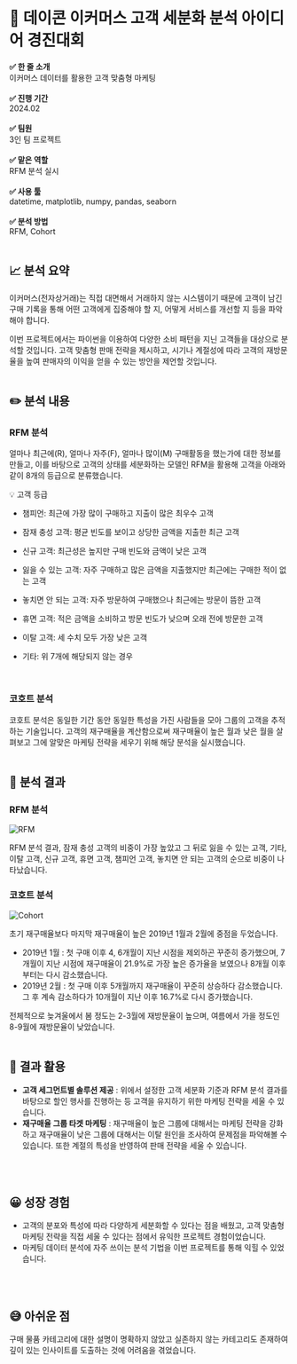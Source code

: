 # 🧐 데이콘 이커머스 고객 세분화 분석 아이디어 경진대회

**✅ 한 줄 소개**<br/>이커머스 데이터를 활용한 고객 맞춤형 마케팅
<br/>
<br/>
**✅ 진행 기간**<br/>2024.02
<br/>
<br/>
**✅ 팀원**<br/>3인 팀 프로젝트
<br/>
<br/>
**✅ 맡은 역할**<br/>RFM 분석 실시
<br/>
<br/>
**✅ 사용 툴**<br/>datetime, matplotlib, numpy, pandas, seaborn
<br/>
<br/>
**✅ 분석 방법**<br/>RFM, Cohort
<br/>
<br/>

## 📈 분석 요약

이커머스(전자상거래)는 직접 대면해서 거래하지 않는 시스템이기 때문에 고객이 남긴 구매 기록을 통해 어떤 고객에게 집중해야 할 지, 어떻게 서비스를 개선할 지 등을 파악해야 합니다. 

이번 프로젝트에서는 파이썬을 이용하여 다양한 소비 패턴을 지닌 고객들을 대상으로 분석할 것입니다.  고객 맞춤형 판매 전략을 제시하고, 시기나 계절성에 따라 고객의 재방문율을 높여 판매자의 이익을 얻을 수 있는 방안을 제언할 것입니다. 
<br/>
<br/>

## ✏️ 분석 내용

### **RFM 분석**

얼마나 최근에(R), 얼마나 자주(F), 얼마나 많이(M) 구매활동을 했는가에 대한 정보를 만들고, 이를 바탕으로 고객의 상태를 세분화하는 모델인 RFM을 활용해 고객을 아래와 같이 8개의 등급으로 분류했습니다.
<br/>
<aside>
💡 고객 등급

- 챔피언: 최근에 가장 많이 구매하고 지출이 많은 최우수 고객

- 잠재 충성 고객: 평균 빈도를 보이고 상당한 금액을 지출한 최근 고객

- 신규 고객: 최근성은 높지만 구매 빈도와 금액이 낮은 고객

- 잃을 수 있는 고객: 자주 구매하고 많은 금액을 지출했지만 최근에는 구매한 적이 없는 고객

- 놓치면 안 되는 고객: 자주 방문하여 구매했으나 최근에는 방문이 뜸한 고객

- 휴면 고객: 적은 금액을 소비하고 방문 빈도가 낮으며 오래 전에 방문한 고객

- 이탈 고객: 세 수치 모두 가장 낮은 고객

- 기타: 위 7개에 해당되지 않는 경우
<br/>
</aside>

### **코호트 분석**

코호트 분석은 동일한 기간 동안 동일한 특성을 가진 사람들을 모아 그룹의 고객을 추적하는 기술입니다. 고객의 재구매율을 계산함으로써 재구매율이 높은 월과 낮은 월을 살펴보고 그에 알맞은 마케팅 전략을 세우기 위해 해당 분석을 실시했습니다.
<br/>
<br/>

## 📝 분석 결과

### RFM 분석

![RFM](https://github.com/user-attachments/assets/1533d865-b35a-42dc-9f38-97ce7834ee42)

RFM 분석 결과, 잠재 충성 고객의 비중이 가장 높았고 그 뒤로 잃을 수 있는 고객, 기타, 이탈 고객, 신규 고객, 휴면 고객, 챔피언 고객, 놓치면 안 되는 고객의 순으로 비중이 나타났습니다.
<br/>

### 코호트 분석

![Cohort](https://github.com/user-attachments/assets/73ef3ec2-5de9-4f98-9708-28aeee4bc13a)

초기 재구매율보다 마지막 재구매율이 높은 2019년 1월과 2월에 중점을 두었습니다.

- 2019년 1월 : 첫 구매 이후 4, 6개월이 지난 시점을 제외하곤 꾸준히 증가했으며, 7개월이 지난 시점에 재구매율이 21.9%로 가장 높은 증가율을 보였으나 8개월 이후부터는 다시 감소했습니다.
- 2019년 2월 : 첫 구매 이후 5개월까지 재구매율이 꾸준히 상승하다 감소했습니다. 그 후 계속 감소하다가 10개월이 지난 이후 16.7%로 다시 증가했습니다.

전체적으로 늦겨울에서 봄 정도는 2-3월에 재방문율이 높으며, 여름에서 가을 정도인 8-9월에 재방문율이 낮았습니다.
<br/>
<br/>

## 📝 결과 활용

- **고객 세그먼트별 솔루션 제공** : 위에서 설정한 고객 세분화 기준과 RFM 분석 결과를 바탕으로 할인 행사를 진행하는 등 고객을 유지하기 위한 마케팅 전략을 세울 수 있습니다.
- **재구매율 그룹 타겟 마케팅** : 재구매율이 높은 그룹에 대해서는 마케팅 전략을 강화하고 재구매율이 낮은 그룹에 대해서는 이탈 원인을 조사하여 문제점을 파악해볼 수 있습니다. 또한 계절의 특성을 반영하여 판매 전략을 세울 수 있습니다.
<br/>
<br/>

## 😀 성장 경험

- 고객의 분포와 특성에 따라 다양하게 세분화할 수 있다는 점을 배웠고, 고객 맞춤형 마케팅 전략을 직접 세울 수 있다는 점에서 유익한 프로젝트 경험이었습니다.
- 마케팅 데이터 분석에 자주 쓰이는 분석 기법을 이번 프로젝트를 통해 익힐 수 있었습니다.
<br/>
<br/>

## 😅 아쉬운 점

구매 물품 카테고리에 대한 설명이 명확하지 않았고 실존하지 않는 카테고리도 존재하여 깊이 있는 인사이트를 도출하는 것에 어려움을 겪었습니다.
